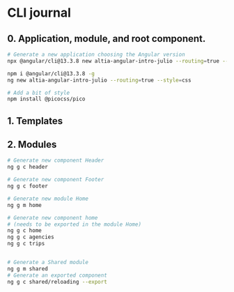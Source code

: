 # CLI journal

## 0. Application, module, and root component.

```bash
# Generate a new application choosing the Angular version
npx @angular/cli@13.3.8 new altia-angular-intro-julio --routing=true --style=css

npm i @angular/cli@13.3.8 -g
ng new altia-angular-intro-julio --routing=true --style=css

# Add a bit of style
npm install @picocss/pico

```

## 1. Templates

## 2. Modules

```bash
# Generate new component Header
ng g c header

# Generate new component Footer
ng g c footer

# Generate new module Home
ng g m home

# Generate new component home
# (needs to be exported in the module Home)
ng g c home
ng g c agencies
ng g c trips


# Generate a Shared module
ng g m shared
# Generate an exported component
ng g c shared/reloading --export
```
